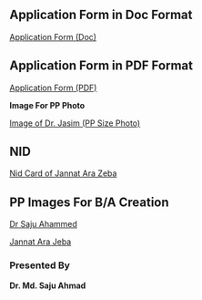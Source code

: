 ## Application Form in Doc Format

<a href="img/dr-shaheen.doc" target="_blank">Application Form (Doc)</a>

## Application Form in PDF Format

<a href="img/dr-shaheen.pdf" target="_blank" title="Application Form (PDF)">Application Form (PDF)</a>

<p><strong>Image For PP Photo</strong></p>

<p><a href="img/jasim.jpg">Image of Dr. Jasim (PP Size Photo)</a></p>

## NID

<p><a href="img/nid-JannatAraZeba.pdf">Nid Card of Jannat Ara Zeba</a></p>

## PP Images For B/A Creation

<a href="img/dr-saju.jpg" target="_blank">Dr Saju Ahammed</a>

<a href="img/jeba.jpg" target="_blank">Jannat Ara Jeba</a>

### Presented By


**Dr. Md. Saju Ahmad**
